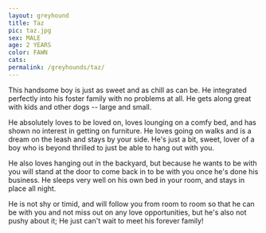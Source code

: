 ```yaml
---
layout: greyhound
title: Taz
pic: taz.jpg
sex: MALE
age: 2 YEARS
color: FAWN
cats:
permalink: /greyhounds/taz/
---
```


This handsome boy is just as sweet and as chill as can be.  He integrated perfectly into his foster family with no problems at all.  He gets along great with kids and other dogs -- large and small.  

He absolutely loves to be loved on, loves lounging on a comfy bed, and has shown no interest in getting on furniture. He loves going on walks and is a dream on the leash and stays by your side.  He's just a bit, sweet, lover of a boy who is beyond thrilled to just be able to hang out with you.

He also loves hanging out in the backyard, but because he wants to be with you will stand at the door to come back in to be with you once he's done his business. He sleeps very well on his own bed in your room, and stays in place all night.  

He is not shy or timid, and will follow you from room to room so that he can be with you and not miss out on any love opportunities, but he's also not pushy about it; He just can't wait to meet his forever family!
